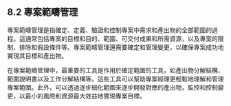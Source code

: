 ## 8.2 專案範疇管理

專案範疇管理是指確定、定義、驗證和控制專案中需求和產出物的全部範圍的過程。這通常包括專案的目標和目的、範圍、可交付成果和所需資源，以及專案的限制、排除和假設條件等。專案範疇管理還需要確定和管理變更，以確保專案成功地實現其目標和產出物。

在專案範疇管理中，最重要的工具是作用於確定範圍的工具，如產出物分解結構、範圍說明書以及工作分解結構等。這些工具可以幫助專案經理更輕鬆地理解和管理專案範圍。此外，可以透過逐步細化範圍來逐步開發對應的產出物，監控和控制變更，以最小的風險和資源最大效益地實現專案目標。